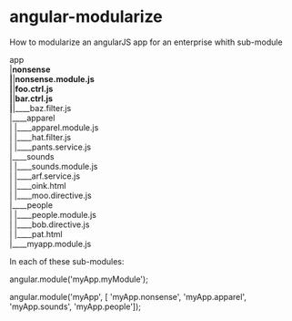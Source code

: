 angular-modularize
==================

How to modularize an angularJS app for an enterprise whith sub-module


app  
|____nonsense  
|____|____nonsense.module.js  
|____|____foo.ctrl.js  
|____|____bar.ctrl.js  
|____|____baz.filter.js  
|____apparel  
| |____apparel.module.js  
| |____hat.filter.js  
| |____pants.service.js  
|____sounds  
| |____sounds.module.js  
| |____arf.service.js  
| |____oink.html  
| |____moo.directive.js  
|____people  
| |____people.module.js  
| |____bob.directive.js  
| |____pat.html  
|____myapp.module.js  

In each of these sub-modules:

angular.module('myApp.myModule');


angular.module('myApp', [
   'myApp.nonsense', 
   'myApp.apparel', 
   'myApp.sounds', 
   'myApp.people']);